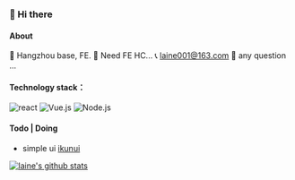 ### 👋 Hi there

#### About

 🔭 Hangzhou base, FE.
 🤔 Need FE HC...
 📞 laine001@163.com
 💬 any question ...

#### Technology stack：
![react](https://badges.aleen42.com/src/react.svg) ![Vue.js](https://badges.aleen42.com/src/vue.svg) ![Node.js](https://badges.aleen42.com/src/node.svg)

#### Todo | Doing
-  simple ui [ikunui](https://laine001.github.io/ikun-ui)

[![laine's github stats](https://github-readme-stats.vercel.app/api?username=LAINE001)](https://github.com/anuraghazra/github-readme-stats)
